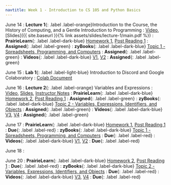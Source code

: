 ```yaml
---
navtitle: Week 1 - Introduction to CS 105 and Python Basics
---
```


June 14
: **Lecture 1**{: .label .label-orange}Introduction to the Course, the History of Computing, and a Gentle Introduction to Programming
    : [Video](#), [Slides]({{ site.baseurl }}{% link assets/slides/lecture-1/main.pdf %})
: **PrairieLearn**{: .label .label-dark-blue}  [Homework 1](#), [Post Reading 1](#)
    : **Assigned**{: .label .label-green} 
: **zyBooks**{: .label .label-dark-blue} [Topic 1 - Spreadsheets, Programming, and Computers](https://learn.zybooks.com/zybook/ILLINOISCS105Summer2021)
    : **Assigned**{: .label .label-green} 
: **Videos**{: .label .label-dark-blue} [V1](#), [V2](#)
    : **Assigned**{: .label .label-green}

June 15
: **Lab 1**{: .label .label-light-blue} Introduction to Discord and Google Colaboratory
    : [Colab Document](#)

June 16
: **Lecture 2**{: .label .label-orange} Variables and Expressions
    : [Video](#), [Slides](#), [Instructor Notes](#)
: **PrairieLearn**{: .label .label-dark-blue} [Homework 2](#), [Post Reading 1](#)
    : **Assigned**{: .label .label-green} 
: **zyBooks**{: .label .label-dark-blue} [Topic 2 - Variables, Expressions, Identifiers, and Objects](https://learn.zybooks.com/zybook/ILLINOISCS105Summer2021)
    : **Assigned**{: .label .label-green} 
: **Videos**{: .label .label-dark-blue} [V3](#), [V4](#)
    : **Assigned**{: .label .label-green}

June 17
: **PrairieLearn**{: .label .label-dark-blue}  [Homework 1](#), [Post Reading 1](#)
    : **Due**{: .label .label-red} 
: **zyBooks**{: .label .label-dark-blue} [Topic 1 - Spreadsheets, Programming, and Computers](#)
    : **Due**{: .label .label-red} 
: **Videos**{: .label .label-dark-blue} [V1](#), [V2](#)
    : **Due**{: .label .label-red}

June 18
: [](#)

June 20
: **PrairieLearn**{: .label .label-dark-blue} [Homework 2](#), [Post Reading 1](#)
    : **Due**{: .label .label-red} 
: **zyBooks**{: .label .label-dark-blue} [Topic 2 - Variables, Expressions, Identifiers, and Objects](#)
    : **Due**{: .label .label-red} 
: **Videos**{: .label .label-dark-blue} [V3](#), [V4](#)
    : **Due**{: .label .label-red}

